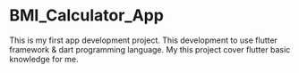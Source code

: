 # BMI_Calculator_App
This is my first app development project. This development to use flutter framework &amp; dart programming language. My this project cover flutter basic knowledge for me. 
